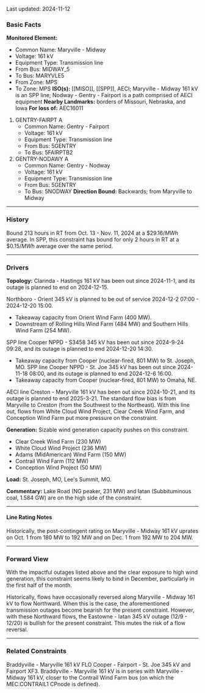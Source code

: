 Last updated: 2024-11-12
### Basic Facts
**Monitored Element:**
- Common Name: Maryville - Midway
- Voltage: 161 kV
- Equipment Type: Transmission line
- From Bus: MIDWAY_5
- To Bus: MARYVLE5
- From Zone: MPS
- To Zone: MPS
**ISO(s):** [[MISO]], [[SPP]], AECI; Maryville - Midway 161 kV is an SPP line; Nodway - Gentry - Fairport is a path comprised of AECI equipment
**Nearby Landmarks:** borders of Missouri, Nebraska, and Iowa
**For loss of:** AEC16011
1. GENTRY-FAIRPT A
    - Common Name: Gentry - Fairport
    - Voltage: 161 kV
	- Equipment Type: Transmission line
    - From Bus: 5GENTRY
    - To Bus: 5FAIRPTB2
2. GENTRY-NODAWY A
    - Common Name: Gentry - Nodway
    - Voltage: 161 kV
	- Equipment Type: Transmission line
    - From Bus: 5GENTRY
    - To Bus: 5NODWAY
**Direction Bound:** Backwards; from Maryville to Midway
---
### History
Bound $213$ hours in RT from Oct. 13 - Nov. 11, 2024 at a $\$29.16/MWh$ average.
In SPP, this constraint has bound for only $2$ hours in RT at a $\$0.15/MWh$ average over the same period.

---
### Drivers
**Topology:**
Clarinda - Hastings 161 kV has been out since 2024-11-1, and its outage is planned to end on 2024-12-15.

Northboro - Orient 345 kV is planned to be out of service 2024-12-2 07:00 - 2024-12-20 15:00.
- Takeaway capacity from Orient Wind Farm (400 MW).
- Downstream of Rolling Hills Wind Farm (484 MW) and Southern Hills Wind Farm (254 MW).

SPP line Cooper NPPD - S3458 345 kV has been out since 2024-9-24 09:28, and its outage is planned to end 2024-12-20 14:30.
- Takeaway capacity from Cooper (nuclear-fired, 801 MW) to St. Joseph, MO.
SPP line Cooper NPPD - St. Joe 345 kV has been out since 2024-11-18 08:00, and its outage is planned to end 2024-12-6 16:00.
- Takeaway capacity from Cooper (nuclear-fired, 801 MW) to Omaha, NE.

AECI line Creston - Maryville 161 kV has been out since 2024-10-21, and its outage is planned to end 2025-3-21. The standard flow bias is from Maryville to Creston (from the Southwest to the Northeast). With this line out, flows from White Cloud Wind Project, Clear Creek Wind Farm, and Conception Wind Farm put more pressure on the constraint.

**Generation:**
Sizable wind generation capacity pushes on this constraint.
- Clear Creek Wind Farm (230 MW)
- White Cloud Wind Project (236 MW)
- Adams (MidAmerican) Wind Farm (150 MW)
- Contrail Wind Farm (112 MW)
- Conception Wind Project (50 MW)

**Load:**
St. Joseph, MO, Lee's Summit, MO.

**Commentary:**
Lake Road (NG peaker, 231 MW) and Iatan (Subbituminous coal, 1.584 GW) are on the high side of the constraint.

---
#### Line Rating Notes
Historically, the post-contingent rating on Maryville - Midway 161 kV uprates on Oct. 1 from 180 MW to 192 MW and on Dec. 1 from 192 MW to 204 MW.

---
### Forward View
With the impactful outages listed above and the clear exposure to high wind generation, this constraint seems likely to bind in December, particularly in the first half of the month.

Historically, flows have occasionally reversed along Maryville - Midway 161 kV to flow Northward. When this is the case, the aforementioned transmission outages become bearish for the present constraint. However, with these Northward flows, the Eastowne - Iatan 345 kV outage (12/9 - 12/20) is bullish for the present constraint. This mutes the risk of a flow reversal.

---
### Related Constraints
Braddyville - Maryville 161 kV FLO Cooper - Fairport - St. Joe 345 kV and Fairport XF3. Braddyville - Maryville 161 kV is in series with Maryville - Midway 161 kV, closer to the Contrail Wind Farm bus (on which the MEC.CONTRAIL1 CPnode is defined).
